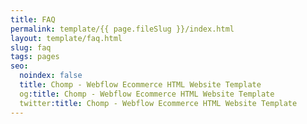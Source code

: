 ```yaml
---
title: FAQ
permalink: template/{{ page.fileSlug }}/index.html
layout: template/faq.html
slug: faq
tags: pages
seo:
  noindex: false
  title: Chomp - Webflow Ecommerce HTML Website Template
  og:title: Chomp - Webflow Ecommerce HTML Website Template
  twitter:title: Chomp - Webflow Ecommerce HTML Website Template
---
```



